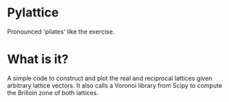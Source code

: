 # Pylattice
Pronounced 'pilates' like the exercise.

# What is it?
A simple code to construct and plot the real and reciprocal lattices given arbitrary lattice vectors. It also calls a Voronoi library from Scipy to compute the Brilloin zone of both lattices. 
